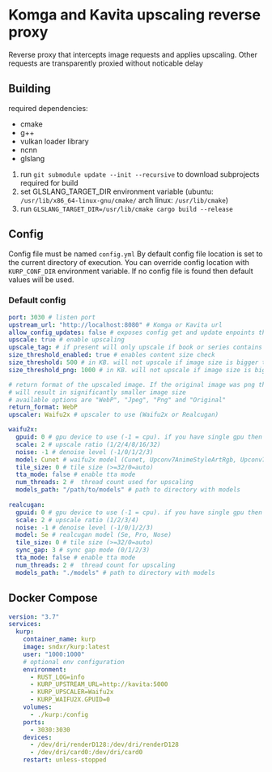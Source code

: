 # Komga and Kavita upscaling reverse proxy

Reverse proxy that intercepts image requests and applies upscaling. Other requests are transparently proxied
without noticable delay

## Building

required dependencies:

- cmake
- g++
- vulkan loader library
- ncnn 
- glslang

1. run `git submodule update --init --recursive` to download subprojects required for build
2. set GLSLANG_TARGET_DIR environment variable (ubuntu: `/usr/lib/x86_64-linux-gnu/cmake/` arch linux: `/usr/lib/cmake`)
3. run `GLSLANG_TARGET_DIR=/usr/lib/cmake cargo build --release`


## Config

Config file must be named `config.yml`
By default config file location is set to the current directory of execution. You can override config location
with `KURP_CONF_DIR` environment variable. If no config file is found then default values will be used.

### Default config

```yaml
port: 3030 # listen port
upstream_url: "http://localhost:8080" # Komga or Kavita url
allow_config_updates: false # exposes config get and update enpoints that allow runtime config updates
upscale: true # enable upscaling
upscale_tag: # if present will only upscale if book or series contains specified tag. Komga only
size_threshold_enabled: true # enables content size check
size_threshold: 500 # in KB. will not upscale if image size is bigger than specified size
size_threshold_png: 1000 # in KB. will not upscale if image size is bigger than specified size. PNG only

# return format of the upscaled image. If the original image was png then converting for example to webp 
# will result in significantly smaller image size
# available options are "WebP", "Jpeg", "Png" and "Original"
return_format: WebP
upscaler: Waifu2x # upscaler to use (Waifu2x or Realcugan)

waifu2x:
  gpuid: 0 # gpu device to use (-1 = cpu). if you have single gpu then this should usually be 0
  scale: 2 # upscale ratio (1/2/4/8/16/32)
  noise: -1 # denoise level (-1/0/1/2/3)
  model: Cunet # waifu2x model (Cunet, Upconv7AnimeStyleArtRgb, Upconv7Photo)
  tile_size: 0 # tile size (>=32/0=auto)
  tta_mode: false # enable tta mode
  num_threads: 2 #  thread count used for upscaling
  models_path: "/path/to/models" # path to directory with models
  
realcugan:
  gpuid: 0 # gpu device to use (-1 = cpu). if you have single gpu then this should usually be 0
  scale: 2 # upscale ratio (1/2/3/4)
  noise: -1 # denoise level (-1/0/1/2/3)
  model: Se # realcugan model (Se, Pro, Nose)
  tile_size: 0 # tile size (>=32/0=auto)
  sync_gap: 3 # sync gap mode (0/1/2/3)
  tta_mode: false # enable tta mode
  num_threads: 2 #  thread count for upscaling
  models_path: "./models" # path to directory with models

```

## Docker Compose

```yml
version: "3.7"
services:
  kurp:
    container_name: kurp
    image: sndxr/kurp:latest
    user: "1000:1000"
    # optional env configuration
    environment: 
      - RUST_LOG=info
      - KURP_UPSTREAM_URL=http://kavita:5000
      - KURP_UPSCALER=Waifu2x
      - KURP_WAIFU2X.GPUID=0
    volumes:
      - ./kurp:/config
    ports:
      - 3030:3030
    devices:
      - /dev/dri/renderD128:/dev/dri/renderD128
      - /dev/dri/card0:/dev/dri/card0
    restart: unless-stopped
```
